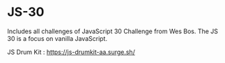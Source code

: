 # JS-30
Includes all challenges of JavaScript 30 Challenge from Wes Bos. The JS 30 is a focus on vanilla JavaScript.

JS Drum Kit : https://js-drumkit-aa.surge.sh/
